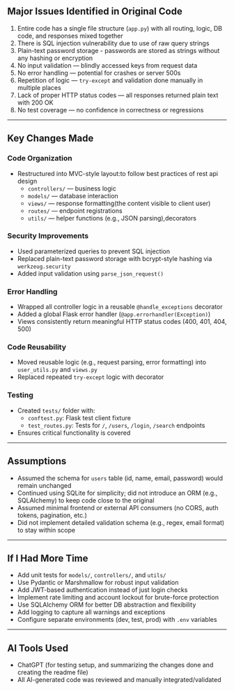 

##  Major Issues Identified in Original Code

1. Entire code has a single file structure  (`app.py`) with all routing, logic, DB code, and responses mixed together
2. There is SQL injection vulnerability due to use of raw query strings
3. Plain-text password storage - passwords are stored as strings without any hashing or encryption
4. No input validation — blindly accessed keys from request data
5. No error handling — potential for crashes or server 500s
6. Repetition of logic —  `try-except` and validation done manually in multiple places
7. Lack of proper HTTP status codes — all responses returned plain text with 200 OK
8. No test coverage — no confidence in correctness or regressions

---

##  Key Changes Made

###  Code Organization
- Restructured into MVC-style layout:to follow best practices of rest api design
  - `controllers/` — business logic
  - `models/` — database interaction
  - `views/` — response formatting(the content visible to client user)
  - `routes/` — endpoint registrations
  - `utils/` — helper functions (e.g., JSON parsing),decorators
  

###  Security Improvements
- Used parameterized queries to prevent SQL injection
- Replaced plain-text password storage with bcrypt-style hashing via `werkzeug.security`
- Added input validation using `parse_json_request()`

###  Error Handling
- Wrapped all controller logic in a reusable `@handle_exceptions` decorator
- Added a global Flask error handler (`@app.errorhandler(Exception)`)
- Views consistently return meaningful HTTP status codes (400, 401, 404, 500)

###  Code Reusability
- Moved reusable logic (e.g., request parsing, error formatting) into `user_utils.py` and `views.py`
- Replaced repeated `try-except` logic with decorator

###  Testing
- Created `tests/` folder with:
  - `conftest.py`: Flask test client fixture
  - `test_routes.py`: Tests for `/`, `/users`, `/login`, `/search` endpoints
- Ensures critical functionality is covered

---

##  Assumptions 

- Assumed the schema for `users` table (id, name, email, password) would remain unchanged
- Continued using SQLite for simplicity; did not introduce an ORM (e.g., SQLAlchemy) to keep code close to the original
- Assumed minimal frontend or external API consumers (no CORS, auth tokens, pagination, etc.)
- Did not implement detailed validation schema (e.g., regex, email format) to stay within scope

---

## If I Had More Time

- Add unit tests for `models/`, `controllers/`, and `utils/`
- Use Pydantic or Marshmallow for robust input validation
- Add JWT-based authentication instead of just login checks
- Implement rate limiting and account lockout for brute-force protection
- Use SQLAlchemy ORM for better DB abstraction and flexibility
- Add logging to capture all warnings and exceptions
- Configure separate environments (dev, test, prod) with `.env` variables

---

##  AI Tools Used
- ChatGPT (for  testing setup, and summarizing the changes done and creating the readme file)
- All AI-generated code was reviewed and manually integrated/validated
